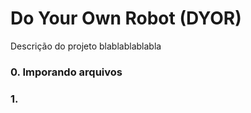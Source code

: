 # Do Your Own Robot (DYOR)

Descrição do projeto blablablablabla

### 0. Imporando arquivos

### 1. 

